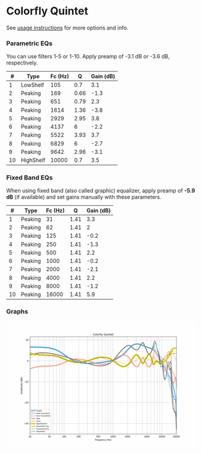 # Colorfly Quintet
See [usage instructions](https://github.com/jaakkopasanen/AutoEq#usage) for more options and info.

### Parametric EQs
You can use filters 1-5 or 1-10. Apply preamp of -3.1 dB or -3.6 dB, respectively.

|   # | Type      |   Fc (Hz) |    Q |   Gain (dB) |
|-----|-----------|-----------|------|-------------|
|   1 | LowShelf  |       105 | 0.7  |         3.1 |
|   2 | Peaking   |       169 | 0.66 |        -1.3 |
|   3 | Peaking   |       651 | 0.79 |         2.3 |
|   4 | Peaking   |      1614 | 1.36 |        -3.8 |
|   5 | Peaking   |      2929 | 2.95 |         3.8 |
|   6 | Peaking   |      4137 | 6    |        -2.2 |
|   7 | Peaking   |      5522 | 3.93 |         3.7 |
|   8 | Peaking   |      6829 | 6    |        -2.7 |
|   9 | Peaking   |      9642 | 2.96 |        -3.1 |
|  10 | HighShelf |     10000 | 0.7  |         3.5 |

### Fixed Band EQs
When using fixed band (also called graphic) equalizer, apply preamp of **-5.9 dB** (if available) and set gains manually with these parameters.

|   # | Type    |   Fc (Hz) |    Q |   Gain (dB) |
|-----|---------|-----------|------|-------------|
|   1 | Peaking |        31 | 1.41 |         3.3 |
|   2 | Peaking |        62 | 1.41 |         2   |
|   3 | Peaking |       125 | 1.41 |        -0.2 |
|   4 | Peaking |       250 | 1.41 |        -1.3 |
|   5 | Peaking |       500 | 1.41 |         2.2 |
|   6 | Peaking |      1000 | 1.41 |        -0.2 |
|   7 | Peaking |      2000 | 1.41 |        -2.1 |
|   8 | Peaking |      4000 | 1.41 |         2.2 |
|   9 | Peaking |      8000 | 1.41 |        -1.2 |
|  10 | Peaking |     16000 | 1.41 |         5.9 |

### Graphs
![](./Colorfly%20Quintet.png)
